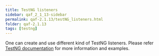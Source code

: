 ```yaml
---
title: TestNG listeners
sidebar: qaf_2_1_13-sidebar
permalink: qaf-2.1.13/testNG_listeners.html
folder: qaf-2.1.13
tags: [testng]
---
```


One can create and use different kind of TestNG listeners. Please refer [TestNG documentation](http://testng.org/doc/documentation-main.html#testng-listeners)  for more information and examples.

